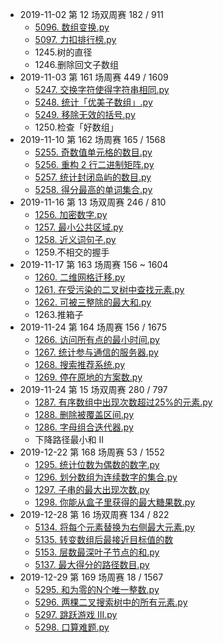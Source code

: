 - 2019-11-02 第 12 场双周赛 182 / 911
  - [5096. 数组变换.py](https://github.com/half-empty/LeetCode/blob/master/5096.%20数组变换.py)
  - [5097. 力扣排行榜.py](https://github.com/half-empty/LeetCode/blob/master/5097.%20力扣排行榜.py)
  - 1245.树的直径
  - 1246.删除回文子数组
- 2019-11-03 第 161 场周赛 449 / 1609
  - [5247. 交换字符使得字符串相同.py](https://github.com/half-empty/LeetCode/blob/master/5247.%20交换字符使得字符串相同.py)
  - [5248. 统计「优美子数组」.py](https://github.com/half-empty/LeetCode/blob/master/5248.%20统计「优美子数组」.py)
  - [5249. 移除无效的括号.py](https://github.com/half-empty/LeetCode/blob/master/5249.%20移除无效的括号.py)
  - 1250.检查「好数组」
- 2019-11-10 第 162 场周赛 165 / 1568
  - [5255. 奇数值单元格的数目.py](https://github.com/half-empty/LeetCode/blob/master/5255.%20奇数值单元格的数目.py)
  - [5256. 重构 2 行二进制矩阵.py](https://github.com/half-empty/LeetCode/blob/master/5256.%20重构%202%20行二进制矩阵.py)
  - [5257. 统计封闭岛屿的数目.py](https://github.com/half-empty/LeetCode/blob/master/5257.%20统计封闭岛屿的数目.py)
  - [5258. 得分最高的单词集合.py](https://github.com/half-empty/LeetCode/blob/master/5258.%20得分最高的单词集合.py)
- 2019-11-16 第 13 场双周赛 246 / 810
  - [1256. 加密数字.py](https://github.com/half-empty/LeetCode/blob/master/1256.%20加密数字.py)
  - [1257. 最小公共区域.py](https://github.com/half-empty/LeetCode/blob/master/1257.%20最小公共区域.py)
  - [1258. 近义词句子.py](https://github.com/half-empty/LeetCode/blob/master/1258.%20近义词句子.py)
  - 1259.不相交的握手
- 2019-11-17 第 163 场周赛 156 ~ 1604
  - [1260. 二维网格迁移.py](https://github.com/half-empty/LeetCode/blob/master/1260.%20二维网格迁移.py)
  - [1261. 在受污染的二叉树中查找元素.py](https://github.com/half-empty/LeetCode/blob/master/1261.%20在受污染的二叉树中查找元素.py)
  - [1262. 可被三整除的最大和.py](https://github.com/half-empty/LeetCode/blob/master/1262.%20可被三整除的最大和.py)
  - 1263.推箱子
- 2019-11-24 第 164 场周赛 156 / 1675
  - [1266. 访问所有点的最小时间.py](https://github.com/half-empty/LeetCode/blob/master/1266.%20访问所有点的最小时间.py)
  - [1267. 统计参与通信的服务器.py](https://github.com/half-empty/LeetCode/blob/master/1267.%20统计参与通信的服务器.py)
  - [1268. 搜索推荐系统.py](https://github.com/half-empty/LeetCode/blob/master/1268.%20搜索推荐系统.py)
  - [1269. 停在原地的方案数.py](https://github.com/half-empty/LeetCode/blob/master/1269.%20停在原地的方案数.py)
- 2019-11-24 第 15 场双周赛 280 / 797
  - [1287. 有序数组中出现次数超过25%的元素.py](https://github.com/half-empty/LeetCode/blob/master/1287.%20有序数组中出现次数超过25%25的元素.py)
  - [1288. 删除被覆盖区间.py](https://github.com/half-empty/LeetCode/blob/master/1288.%20删除被覆盖区间.py)
  - [1286. 字母组合迭代器.py](https://github.com/half-empty/LeetCode/blob/master/1286.%20字母组合迭代器.py)
  - 下降路径最小和 II
- 2019-12-22 第 168 场周赛 53 / 1552
  - [1295. 统计位数为偶数的数字.py](https://github.com/half-empty/LeetCode/blob/master/1295.%20统计位数为偶数的数字.py)
  - [1296. 划分数组为连续数字的集合.py](https://github.com/half-empty/LeetCode/blob/master/1296.%20划分数组为连续数字的集合.py)
  - [1297. 子串的最大出现次数.py](https://github.com/half-empty/LeetCode/blob/master/1297.%20子串的最大出现次数.py)
  - [1298. 你能从盒子里获得的最大糖果数.py](https://github.com/half-empty/LeetCode/blob/master/1298.%20你能从盒子里获得的最大糖果数.py)
- 2019-12-28 第 16 场双周赛 134 / 822
  - [5134. 将每个元素替换为右侧最大元素.py](https://github.com/half-empty/LeetCode/blob/master/5134.%20将每个元素替换为右侧最大元素.py)
  - [5135. 转变数组后最接近目标值的数](https://github.com/half-empty/LeetCode/blob/master/5135.%20转变数组后最接近目标值的数组和.py)
  - [5153. 层数最深叶子节点的和.py](https://github.com/half-empty/LeetCode/blob/master/5153.%20层数最深叶子节点的和.py)
  - [5137. 最大得分的路径数目.py](https://github.com/half-empty/LeetCode/blob/master/5137.%20最大得分的路径数目.py)
- 2019-12-29 第 169 场周赛 18 / 1567
  - [5295. 和为零的N个唯一整数.py](https://github.com/half-empty/LeetCode/blob/master/5295.%20和为零的N个唯一整数.py)
  - [5296. 两棵二叉搜索树中的所有元素.py](https://github.com/half-empty/LeetCode/blob/master/5296.%20两棵二叉搜索树中的所有元素.py)
  - [5297. 跳跃游戏 III.py](https://github.com/half-empty/LeetCode/blob/master/5297.%20跳跃游戏%20III.py)
  - [5298. 口算难题.py](https://github.com/half-empty/LeetCode/blob/master/5298.%20口算难题.py)
